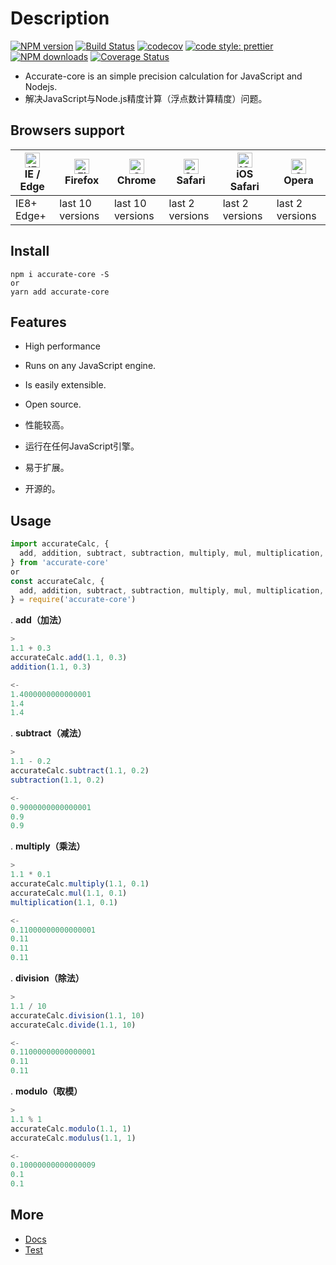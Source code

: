 # Description

[![NPM version](https://img.shields.io/npm/v/accurate-core.svg?style=flat)](https://www.npmjs.com/package/accurate-core)
[![Build Status](https://travis-ci.org/Ipxxiao/accurate-core.svg?branch=master)](https://travis-ci.org/Ipxxiao/accurate-core)
[![codecov](https://codecov.io/gh/Ipxxiao/accurate-core/branch/master/graph/badge.svg)](https://codecov.io/gh/Ipxxiao/accurate-core)
[![code style: prettier](https://img.shields.io/badge/code_style-prettier-ff69b4.svg?style=flat-square)](https://github.com/prettier/prettier)
[![NPM downloads](https://img.shields.io/npm/dm/accurate-core.svg?style=flat)](https://www.npmjs.com/package/accurate-core)
[![Coverage Status](https://coveralls.io/repos/github/Ipxxiao/accurate-core/badge.svg?branch=master)](https://coveralls.io/github/Ipxxiao/accurate-core?branch=master)

- Accurate-core is an simple precision calculation for JavaScript and Nodejs.
- 解决JavaScript与Node.js精度计算（浮点数计算精度）问题。

## Browsers support

| [<img src="https://raw.githubusercontent.com/alrra/browser-logos/master/src/edge/edge_48x48.png" alt="IE / Edge" width="24px" height="24px" />](http://godban.github.io/browsers-support-badges/)</br>IE / Edge | [<img src="https://raw.githubusercontent.com/alrra/browser-logos/master/src/firefox/firefox_48x48.png" alt="Firefox" width="24px" height="24px" />](http://godban.github.io/browsers-support-badges/)</br>Firefox | [<img src="https://raw.githubusercontent.com/alrra/browser-logos/master/src/chrome/chrome_48x48.png" alt="Chrome" width="24px" height="24px" />](http://godban.github.io/browsers-support-badges/)</br>Chrome | [<img src="https://raw.githubusercontent.com/alrra/browser-logos/master/src/safari/safari_48x48.png" alt="Safari" width="24px" height="24px" />](http://godban.github.io/browsers-support-badges/)</br>Safari | [<img src="https://raw.githubusercontent.com/alrra/browser-logos/master/src/safari-ios/safari-ios_48x48.png" alt="iOS Safari" width="24px" height="24px" />](http://godban.github.io/browsers-support-badges/)</br>iOS Safari | [<img src="https://raw.githubusercontent.com/alrra/browser-logos/master/src/opera/opera_48x48.png" alt="Opera" width="24px" height="24px" />](http://godban.github.io/browsers-support-badges/)</br>Opera |
| --------------------------------------------------------------------------------------------------------------------------------------------------------------------------------------------------------------- | ----------------------------------------------------------------------------------------------------------------------------------------------------------------------------------------------------------------- | ------------------------------------------------------------------------------------------------------------------------------------------------------------------------------------------------------------- | ------------------------------------------------------------------------------------------------------------------------------------------------------------------------------------------------------------- | ----------------------------------------------------------------------------------------------------------------------------------------------------------------------------------------------------------------------------- | --------------------------------------------------------------------------------------------------------------------------------------------------------------------------------------------------------- |
| IE8+ Edge+                                                                                                                                                                                                      | last 10 versions                                                                                                                                                                                                  | last 10 versions                                                                                                                                                                                              | last 2 versions                                                                                                                                                                                               | last 2 versions                                                                                                                                                                                                               | last 2 versions                                                                                                                                                                                           |

## Install

``` base
npm i accurate-core -S
or
yarn add accurate-core
```

## Features

- High performance
- Runs on any JavaScript engine.
- Is easily extensible.
- Open source.

- 性能较高。
- 运行在任何JavaScript引擎。
- 易于扩展。
- 开源的。

## Usage

``` javascript 
import accurateCalc, {
  add, addition, subtract, subtraction, multiply, mul, multiplication, division, divide, modulo, modulus
} from 'accurate-core'
or
const accurateCalc, {
  add, addition, subtract, subtraction, multiply, mul, multiplication, division, divide, modulo, modulus
} = require('accurate-core')
```


. **add（加法）**
``` javascript
>
1.1 + 0.3
accurateCalc.add(1.1, 0.3)
addition(1.1, 0.3)

<-
1.4000000000000001
1.4
1.4
```

. **subtract（减法）**
``` javascript
>
1.1 - 0.2
accurateCalc.subtract(1.1, 0.2)
subtraction(1.1, 0.2)

<-
0.9000000000000001
0.9
0.9
```

. **multiply（乘法）**
``` javascript
>
1.1 * 0.1
accurateCalc.multiply(1.1, 0.1)
accurateCalc.mul(1.1, 0.1)
multiplication(1.1, 0.1)

<-
0.11000000000000001
0.11
0.11
0.11
```

. **division（除法）**
``` javascript
>
1.1 / 10
accurateCalc.division(1.1, 10)
accurateCalc.divide(1.1, 10)

<-
0.11000000000000001
0.11
0.11
```

. **modulo（取模）**
``` javascript
>
1.1 % 1
accurateCalc.modulo(1.1, 1)
accurateCalc.modulus(1.1, 1)

<-
0.10000000000000009
0.1
0.1
```

## More
- [Docs](https://github.com/Ipxxiao/accurate-core/tree/master/docs)
- [Test](https://github.com/Ipxxiao/accurate-core/blob/master/__tests__/index.spec.ts)

